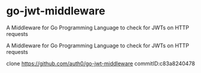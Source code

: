 # go-jwt-middleware
A Middleware for Go Programming Language to check for JWTs on HTTP requests


A Middleware for Go Programming Language to check for JWTs on HTTP requests

clone https://github.com/auth0/go-jwt-middleware commitID:c83a8240478

